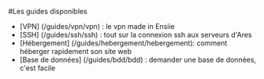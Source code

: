 #Les guides disponibles
- [VPN] (/guides/vpn/vpn) : le vpn made in Ensiie
- [SSH] (/guides/ssh/ssh) : tout sur la connexion ssh aux serveurs d'Ares
- [Hébergement] (/guides/hebergement/hebergement): comment héberger rapidement son site web
- [Base de données] (/guides/bdd/bdd) : demander une base de données, c'est facile